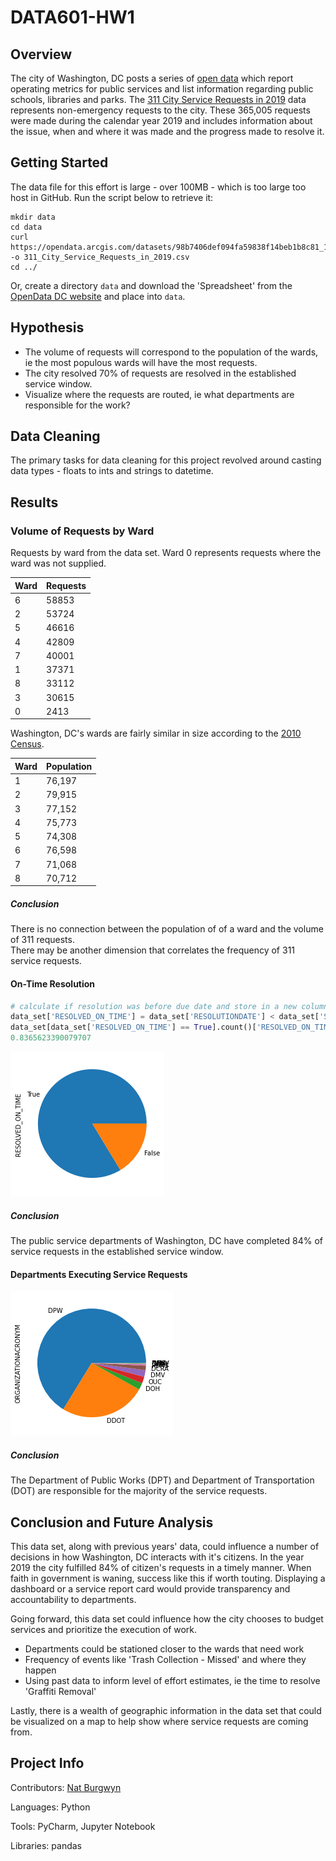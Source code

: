 # DATA601-HW1

## Overview

The city of Washington, DC posts a series of [open data](https://opendata.dc.gov) which report operating metrics for public services and list information regarding public schools, libraries and parks.  The [311 City Service Requests in 2019](https://opendata.dc.gov/datasets/311-city-service-requests-in-2019) data represents non-emergency requests to the city.  These 365,005 requests were made during the calendar year 2019 and includes information about the issue, when and where it was made and the progress made to resolve it.

## Getting Started

The data file for this effort is large - over 100MB - which is too large too host in GitHub.  Run the script below to retrieve it:

```shell script
mkdir data
cd data
curl https://opendata.arcgis.com/datasets/98b7406def094fa59838f14beb1b8c81_10.csv -o 311_City_Service_Requests_in_2019.csv
cd ../
```

Or, create a directory `data` and download the 'Spreadsheet' from the [OpenData DC website](https://opendata.dc.gov/datasets/311-city-service-requests-in-2019) and place into `data`.
 
## Hypothesis

- The volume of requests will correspond to the population of the wards, ie the most populous wards will have the most requests.
- The city resolved 70% of requests are resolved in the established service window.
- Visualize where the requests are routed, ie what departments are responsible for the work?

## Data Cleaning

The primary tasks for data cleaning for this project revolved around casting data types - floats to ints and strings to datetime.  

## Results

### Volume of Requests by Ward

Requests by ward from the data set.  Ward 0 represents requests where the ward was not supplied.

| Ward | Requests |
|---|---|
| 6 | 58853 |
| 2 | 53724 |
| 5 | 46616 |
| 4 | 42809 |
| 7 | 40001 |
| 1 | 37371 |
| 8 | 33112 |
| 3 | 30615 |
| 0 | 2413 |

Washington, DC's wards are fairly similar in size according to the [2010 Census](https://dcist.com/story/11/03/24/detailed-dc-census-numbers-revealed/). 

| Ward | Population |
|---|---|
| 1 | 76,197 |
| 2 | 79,915 |
| 3 | 77,152 |
| 4 | 75,773 |
| 5 | 74,308 |
| 6 | 76,598 |
| 7 | 71,068 |
| 8 | 70,712 |

##### Conclusion

There is no connection between the population of of a ward and the volume of 311 requests.  
There may be another dimension that correlates the frequency of 311 service requests. 

#### On-Time Resolution

```python
# calculate if resolution was before due date and store in a new column
data_set['RESOLVED_ON_TIME'] = data_set['RESOLUTIONDATE'] < data_set['SERVICEDUEDATE']
data_set[data_set['RESOLVED_ON_TIME'] == True].count()['RESOLVED_ON_TIME'] / data_set.count()['RESOLVED_ON_TIME']
0.8365623390079707
```

<img src="https://github.com/burgwyn/DATA601-HW1/blob/master/images/RESOLVED_ON_TIME.png" alt="Pie chart of on-time resolution" />

##### Conclusion

The public service departments of Washington, DC have completed 84% of service requests in the established service window.

#### Departments Executing Service Requests

<img src="https://github.com/burgwyn/DATA601-HW1/blob/master/images/ORGANIZATION.png" alt="Pie chart of organizations" />

##### Conclusion

The Department of Public Works (DPT) and Department of Transportation (DOT) are responsible for the majority of the service requests.

## Conclusion and Future Analysis

This data set, along with previous years' data, could influence a number of decisions in how Washington, DC interacts with it's citizens.  In the year 2019 the city fulfilled 84% of citizen's requests in a timely manner.
When faith in government is waning, success like this if worth touting.  Displaying a dashboard or a service report card would provide transparency and accountability to departments.

Going forward, this data set could influence how the city chooses to budget services and prioritize the execution of work.
- Departments could be stationed closer to the wards that need work
- Frequency of events like 'Trash Collection - Missed' and where they happen
- Using past data to inform level of effort estimates, ie the time to resolve 'Graffiti Removal'

Lastly, there is a wealth of geographic information in the data set that could be visualized on a map to help show where service requests are coming from.

## Project Info

Contributors: [Nat Burgwyn](https://github.com/burgwyn)

Languages: Python

Tools: PyCharm, Jupyter Notebook

Libraries: pandas
